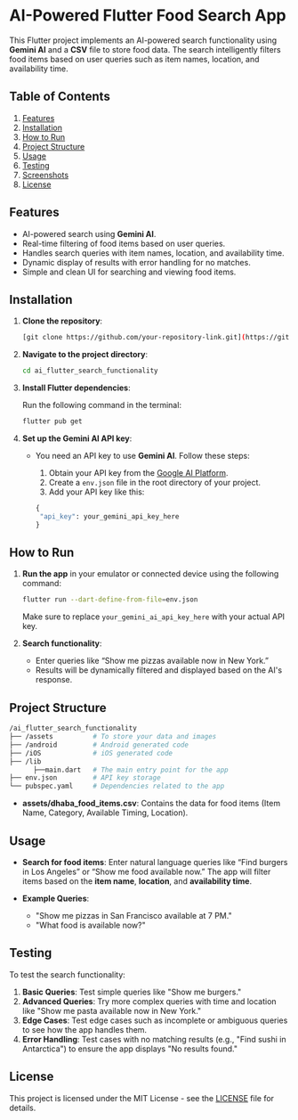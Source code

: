 # AI-Powered Flutter Food Search App

This Flutter project implements an AI-powered search functionality using **Gemini AI** and a **CSV** file to store food data. The search intelligently filters food items based on user queries such as item names, location, and availability time.

## Table of Contents

1. [Features](#features)
2. [Installation](#installation)
3. [How to Run](#how-to-run)
4. [Project Structure](#project-structure)
5. [Usage](#usage)
6. [Testing](#testing)
7. [Screenshots](#screenshots)
8. [License](#license)

## Features

- AI-powered search using **Gemini AI**.
- Real-time filtering of food items based on user queries.
- Handles search queries with item names, location, and availability time.
- Dynamic display of results with error handling for no matches.
- Simple and clean UI for searching and viewing food items.

## Installation

1. **Clone the repository**:

   ```bash
   [git clone https://github.com/your-repository-link.git](https://github.com/sarguru1981/AI_Flutter_Integration.git
   ```

2. **Navigate to the project directory**:

   ```bash
   cd ai_flutter_search_functionality
   ```

3. **Install Flutter dependencies**:

   Run the following command in the terminal:

   ```bash
   flutter pub get
   ```

4. **Set up the Gemini AI API key**:

   - You need an API key to use **Gemini AI**. Follow these steps:
     1. Obtain your API key from the [Google AI Platform](https://ai.google.com/).
     2. Create a `env.json` file in the root directory of your project.
     3. Add your API key like this:

       ```makefile
       {
        "api_key": your_gemini_api_key_here
       }
       ```

## How to Run

1. **Run the app** in your emulator or connected device using the following command:

   ```bash
   flutter run --dart-define-from-file=env.json
   ```

   Make sure to replace `your_gemini_ai_api_key_here` with your actual API key.

2. **Search functionality**:
   - Enter queries like “Show me pizzas available now in New York.”
   - Results will be dynamically filtered and displayed based on the AI's response.

## Project Structure

```bash
/ai_flutter_search_functionality
├── /assets          # To store your data and images
├── /android         # Android generated code
├── /iOS             # iOS generated code
├── /lib   
      ├──main.dart   # The main entry point for the app 
├── env.json         # API key storage
└── pubspec.yaml     # Dependencies related to the app
```

- **assets/dhaba_food_items.csv**: Contains the data for food items (Item Name, Category, Available Timing, Location).

## Usage

- **Search for food items**:
  Enter natural language queries like “Find burgers in Los Angeles” or “Show me food available now.” The app will filter items based on the **item name**, **location**, and **availability time**.

- **Example Queries**:
  - "Show me pizzas in San Francisco available at 7 PM."
  - "What food is available now?"

## Testing

To test the search functionality:

1. **Basic Queries**: Test simple queries like "Show me burgers."
2. **Advanced Queries**: Try more complex queries with time and location like "Show me pasta available now in New York."
3. **Edge Cases**: Test edge cases such as incomplete or ambiguous queries to see how the app handles them.
4. **Error Handling**: Test cases with no matching results (e.g., "Find sushi in Antarctica") to ensure the app displays "No results found."

## License

This project is licensed under the MIT License - see the [LICENSE](LICENSE) file for details.
